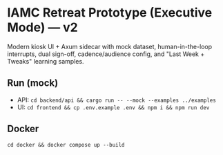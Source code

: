 # IAMC Retreat Prototype (Executive Mode) — v2

Modern kiosk UI + Axum sidecar with mock dataset, human-in-the-loop interrupts, dual sign-off, cadence/audience config, and "Last Week + Tweaks" learning samples.

## Run (mock)
- API: `cd backend/api && cargo run -- --mock --examples ../examples`
- UI:  `cd frontend && cp .env.example .env && npm i && npm run dev`

## Docker
`cd docker && docker compose up --build`
